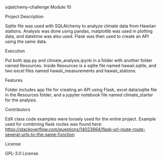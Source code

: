 sqlalchemy-challenge
Module 10

Project Description

Sqlite file was used with SQLAlchemy to analyze climate data from Hawiian stations. Analysis was done using pandas, matplotlib was used in plotting data, and datetime was also used. Flask was then used to create an API using the same data. 

Execution

Put both app.py and climate_analysis.ipynb in a folder with another folder named Resources. Inside Resources is a sqlite file named hawaii.sqlite, and two excel files named hawaii_measurements and hawaii_stations. 

Features

Folder includes app file for creating an API using Flask, excel data/sqlite file in the Resources folder, and a jupyter notebook file named climate_starter for the analysis.

Contributors

EdX class code examples were loosely used for the entire project. Example used for combining flask routes was found here: https://stackoverflow.com/questions/14023664/flask-url-route-route-several-urls-to-the-same-function

License

GPL-3.0 License.